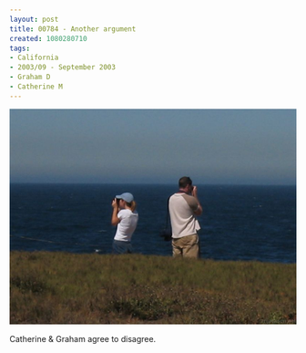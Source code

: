 ```yaml
---
layout: post
title: 00784 - Another argument
created: 1080280710
tags:
- California
- 2003/09 - September 2003
- Graham D
- Catherine M
---
```


<img src="/image/images/107_0784-332.jpg"/>

Catherine & Graham agree to disagree.
